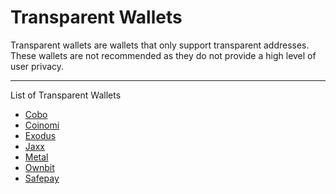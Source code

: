 # Transparent Wallets

Transparent wallets are wallets that only support transparent addresses. These wallets are not recommended as they do not provide a high level of user privacy.

---

List of Transparent Wallets

- [Cobo](https://cobo.com/)
- [Coinomi](https://www.coinomi.com/en/)
- [Exodus](https://www.exodus.com/)
- [Jaxx](https://jaxx.io/)
- [Metal](https://metalpay.com/)
- [Ownbit](https://ownbit.io/en/)
- [Safepay](https://safepay.safecoin.org/)
